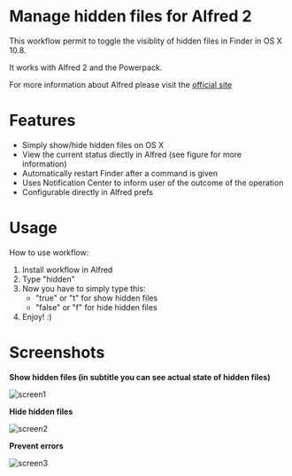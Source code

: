 Manage hidden files for Alfred 2
===================

This workflow permit to toggle the visiblity of hidden files in Finder in OS X 10.8.

It works with Alfred 2 and the Powerpack.

For more information about Alfred please visit the [official site](http://www.alfredapp.com/)


Features
========

+ Simply show/hide hidden files on OS X
+ View the current status diectly in Alfred (see figure for more information)
+ Automatically restart Finder after a command is given
+ Uses Notification Center to inform user of the outcome of the operation
+ Configurable directly in Alfred prefs


Usage
=====

How to use workflow:

1. Install workflow in Alfred
2. Type "hidden"
3. Now you have to simply type this:
	+ "true" or "t" for show hidden files
	+ "false" or "f" for hide hidden files
4. Enjoy! :)


Screenshots
===========

**Show hidden files (in subtitle you can see actual state of hidden files)**

![screen1](http://www.bubidevs.net/uploads/alfred_hidden_1.png)

**Hide hidden files**

![screen2](http://www.bubidevs.net/uploads/alfred_hidden_2.png)

**Prevent errors**

![screen3](http://www.bubidevs.net/uploads/alfred_hidden_3.png)
